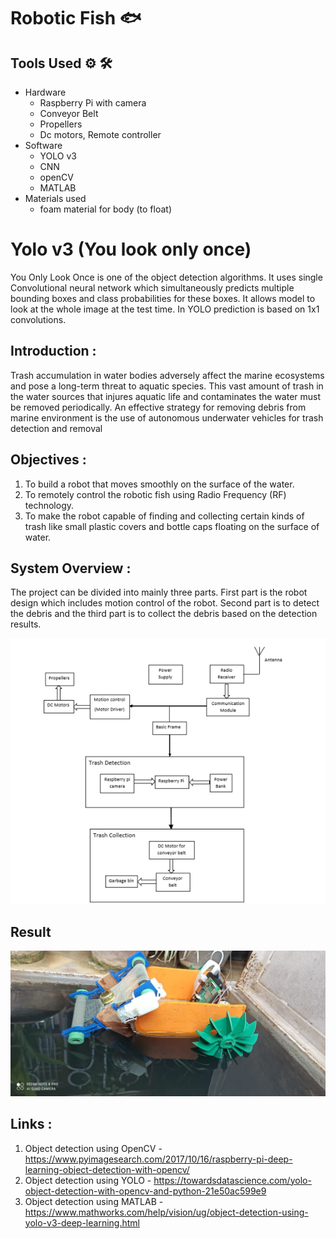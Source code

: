 # Robotic Fish 🐟

## Tools Used ⚙️ 🛠️<br/>
* Hardware 
  * Raspberry Pi with camera
  * Conveyor Belt
  * Propellers
  * Dc motors, Remote controller
* Software 
  * YOLO v3
  * CNN
  * openCV
  * MATLAB
* Materials used
  * foam material for body (to float)

# Yolo v3 (You look only once) <br/>
You Only Look Once is one of the object detection algorithms. It uses single Convolutional neural network which simultaneously predicts multiple bounding boxes and class
probabilities for these boxes. It allows model to look at the whole image at the test time. In YOLO prediction is based on 1x1 convolutions. 

## Introduction : <br/>
Trash accumulation in water bodies adversely affect the marine ecosystems and pose a
long-term threat to aquatic species. This vast amount of trash in the water sources
that injures aquatic life and contaminates the water must be removed periodically. An
effective strategy for removing debris from marine environment is the use of autonomous
underwater vehicles for trash detection and removal

## Objectives : <br/>
1. To build a robot that moves smoothly on the surface of the water.
2. To remotely control the robotic fish using Radio Frequency (RF) technology.
3. To make the robot capable of finding and collecting certain kinds of trash like small
plastic covers and bottle caps floating on the surface of water.

## System Overview : <br/>
The project can be divided into mainly three parts. First part is the robot design which
includes motion control of the robot. Second part is to detect the debris and the third
part is to collect the debris based on the detection results.<br/>

![Block Diagram](system.png)


## Result <br/>
![Robot](Robot.jpeg)

## Links : 
1. Object detection using OpenCV - https://www.pyimagesearch.com/2017/10/16/raspberry-pi-deep-learning-object-detection-with-opencv/
2. Object detection using YOLO - https://towardsdatascience.com/yolo-object-detection-with-opencv-and-python-21e50ac599e9
3. Object detection using MATLAB - https://www.mathworks.com/help/vision/ug/object-detection-using-yolo-v3-deep-learning.html

